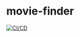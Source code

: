 # movie-finder

[![CI/CD](https://github.com/zsoltkerekes/movie-finder/actions/workflows/ci-cd.yml/badge.svg)](https://github.com/zsoltkerekes/movie-finder/actions/workflows/ci-cd.yml)
